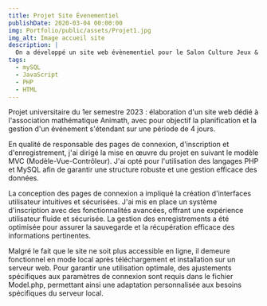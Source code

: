 ```yaml
---
title: Projet Site Évenementiel
publishDate: 2020-03-04 00:00:00
img: Portfolio/public/assets/Projet1.jpg
img_alt: Image accueil site
description: |
  On a développé un site web évènementiel pour le Salon Culture Jeux & Mathématiques
tags:
  - mySQL
  - JavaScript
  - PHP
  - HTML
---
```



Projet universitaire du 1er semestre 2023 : élaboration d'un site web dédié à l'association mathématique Animath, avec pour objectif la planification et la gestion d'un événement s'étendant sur une période de 4 jours.

En qualité de responsable des pages de connexion, d'inscription et d'enregistrement, j'ai dirigé la mise en œuvre du projet en suivant le modèle MVC (Modèle-Vue-Contrôleur). J'ai opté pour l'utilisation des langages PHP et MySQL afin de garantir une structure robuste et une gestion efficace des données.

La conception des pages de connexion a impliqué la création d'interfaces utilisateur intuitives et sécurisées. J'ai mis en place un système d'inscription avec des fonctionnalités avancées, offrant une expérience utilisateur fluide et sécurisée. La gestion des enregistrements a été optimisée pour assurer la sauvegarde et la récupération efficace des informations pertinentes.

Malgré le fait que le site ne soit plus accessible en ligne, il demeure fonctionnel en mode local après téléchargement et installation sur un serveur web. Pour garantir une utilisation optimale, des ajustements spécifiques aux paramètres de connexion sont requis dans le fichier Model.php, permettant ainsi une adaptation personnalisée aux besoins spécifiques du serveur local.